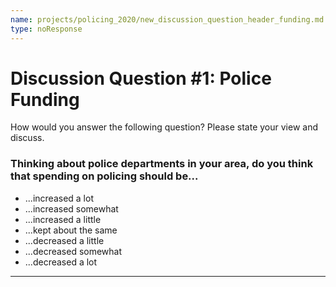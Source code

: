 ```yaml
---
name: projects/policing_2020/new_discussion_question_header_funding.md
type: noResponse
---
```


# Discussion Question #1: Police Funding

How would you answer the following question? Please state your view and discuss.

### Thinking about police departments in your area, do you think that spending on policing should be...

- ...increased a lot
- ...increased somewhat
- ...increased a little
- ...kept about the same
- ...decreased a little
- ...decreased somewhat
- ...decreased a lot

---
